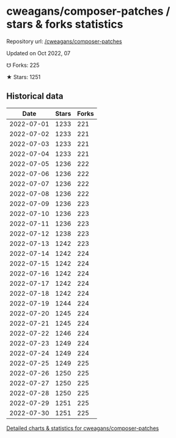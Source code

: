 # cweagans/composer-patches / stars & forks statistics

Repository url: [/cweagans/composer-patches](https://github.com/cweagans/composer-patches)

Updated on Oct 2022, 07

☋ Forks: 225

★ Stars: 1251

## Historical data
| Date | Stars | Forks |
|------|-------|-------|
| 2022-07-01 | 1233 | 221 | 
| 2022-07-02 | 1233 | 221 | 
| 2022-07-03 | 1233 | 221 | 
| 2022-07-04 | 1233 | 221 | 
| 2022-07-05 | 1236 | 222 | 
| 2022-07-06 | 1236 | 222 | 
| 2022-07-07 | 1236 | 222 | 
| 2022-07-08 | 1236 | 222 | 
| 2022-07-09 | 1236 | 223 | 
| 2022-07-10 | 1236 | 223 | 
| 2022-07-11 | 1236 | 223 | 
| 2022-07-12 | 1238 | 223 | 
| 2022-07-13 | 1242 | 223 | 
| 2022-07-14 | 1242 | 224 | 
| 2022-07-15 | 1242 | 224 | 
| 2022-07-16 | 1242 | 224 | 
| 2022-07-17 | 1242 | 224 | 
| 2022-07-18 | 1242 | 224 | 
| 2022-07-19 | 1244 | 224 | 
| 2022-07-20 | 1245 | 224 | 
| 2022-07-21 | 1245 | 224 | 
| 2022-07-22 | 1246 | 224 | 
| 2022-07-23 | 1249 | 224 | 
| 2022-07-24 | 1249 | 224 | 
| 2022-07-25 | 1249 | 225 | 
| 2022-07-26 | 1250 | 225 | 
| 2022-07-27 | 1250 | 225 | 
| 2022-07-28 | 1250 | 225 | 
| 2022-07-29 | 1251 | 225 | 
| 2022-07-30 | 1251 | 225 | 


[Detailed charts & statistics for cweagans/composer-patches](https://reviewgithub.com/rep/cweagans/composer-patches)

